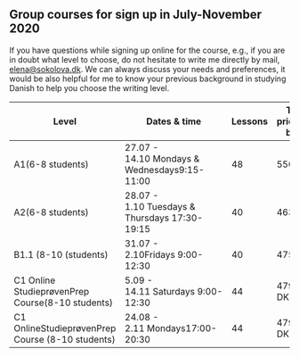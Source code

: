 ## Group courses for sign up in July-November 2020

If you have questions while signing up online for the course, e.g., if you are in doubt what level to choose, do not hesitate to write me directly by mail, [elena@sokolova.dk](mailto:elena@sokolova.dk). We can always discuss your needs and preferences, it would be also helpful for me to know your previous background in studying Danish to help you choose the writing level. 


Level | Dates & time | Lessons | Total priceincl. book | Sign up & Pay
-- | -- | -- | -- | --
A1(6-8 students) | 27.07 - 14.10 Mondays & Wednesdays9:15-11:00 | 48 | 5504 | <script src="https://cdn.podia.com/embeds.js" async="async"></script><a href="https://elenasokolova.podia.com/a1-danish-online" data-podia-embed="button">A1 Danish Online</a>
A2(6-8 students) | 28.07 - 1.10 Tuesdays & Thursdays 17:30-19:15 | 40 | 4632 | <script src="https://cdn.podia.com/embeds.js" async="async"></script><a href="https://elenasokolova.podia.com/a2-danish-online" data-podia-embed="button">A2 Danish Online</a>
B1.1 (8-10 (students) | 31.07 - 2.10Fridays 9:00-12:30 | 40 | 4752,5 |  
C1 Online StudieprøvenPrep Course(8-10 students) | 5.09 - 14.11 Saturdays 9:00-12:30 | 44 | 4796 DKK |  
C1 OnlineStudieprøvenPrep Course (8-10 students) | 24.08 - 2.11 Mondays17:00-20:30 | 44 | 4796 DKK

